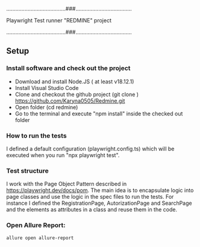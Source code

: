 .......................................###.....................................

Playwright Test runner "REDMINE" project

.......................................###.....................................

## Setup

### Install software and check out the project

- Download and install Node.JS ( at least v18.12.1)
- Install Visual Studio Code
- Clone and checkout the github project (git clone ) https://github.com/Karyna0505/Redmine.git
- Open folder (cd redmine)
- Go to the terminal and execute "npm install" inside the checked out folder 

### How to run the tests 

I defined a default configuration (playwright.config.ts)  which will be executed when you run "npx playwright test".

### Test structure

I work with the Page Object Pattern described in <https://playwright.dev/docs/pom>. The main idea is to encapsulate logic into page classes and use the logic in the spec files to run the tests.
For instance I defined the RegistrationPage, AutorizationPage and SearchPage and the elements as attributes in a class and reuse them in the code.

### Open Allure Report:
```bash
allure open allure-report

